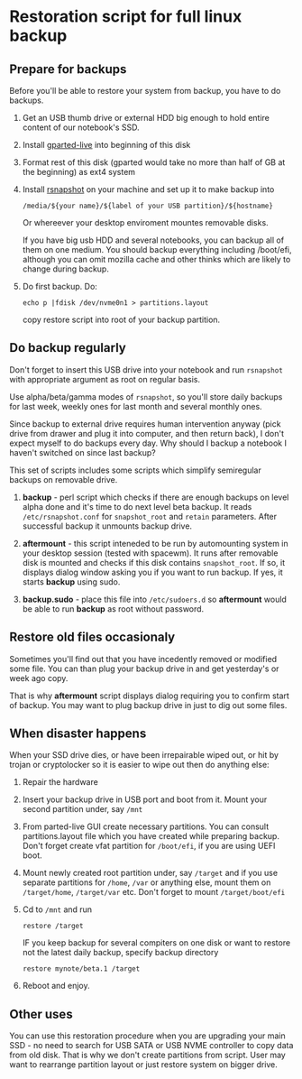 Restoration script for full linux backup
========================================

Prepare for backups
-------------------

Before you'll be able to restore your system from backup, you have to do
backups.

1. Get an USB thumb drive or external HDD big enough to hold entire
   content of our notebook's SSD.
2. Install [gparted-live](https://gparted.org/livecd.php) into beginning of this disk
3. Format rest of this disk (gparted would take no more than half of GB
at the beginning) as ext4 system
4. Install [rsnapshot](https://rsnapshot.org/) on your machine and set up it to make backup into
   ```
   /media/${your name}/${label of your USB partition}/${hostname}
   ```
   Or whereever your desktop enviroment mountes removable disks.

   If you have big usb HDD and several notebooks, you can backup all of
   them on one medium.
   You should backup everything including /boot/efi, although you can
   omit mozilla cache and other thinks which are likely to change during
   backup.

5. Do first backup. Do:
   ```
   echo p |fdisk /dev/nvme0n1 > partitions.layout  
   ```

   copy restore script into root of your backup partition.

Do backup regularly
-------------------

Don't forget to insert this USB drive into your notebook and run 
`rsnapshot` with appropriate argument as root on regular basis.

Use alpha/beta/gamma modes of `rsnapshot`, so you'll store daily backups
for last week, weekly ones for last month and several monthly ones.

Since backup to external drive requires human intervention anyway (pick
drive from drawer and plug it into computer, and then return back), I
don't expect myself to do backups every day. Why should I backup a
notebook I haven't switched on since last backup?

This set of scripts includes some scripts which simplify semiregular
backups on removable drive. 

1. **backup** - perl script which checks if there are enough backups on
level alpha done and it's time to do next level beta backup.
It reads `/etc/rsnapshot.conf` for `snapshot_root` and `retain`
parameters. After successful backup it unmounts backup drive.

2. **aftermount** - this script inteneded to be run by automounting
system in your desktop session (tested with spacewm). It runs after
removable disk is mounted and checks if this disk contains
`snapshot_root`. If so, it displays dialog window asking you if you want
to run backup. If yes, it starts **backup** using sudo.

3. **backup.sudo** - place this file into `/etc/sudoers.d` so
**aftermount** would be able to run **backup** as root without password.


Restore old files occasionaly
-----------------------------

Sometimes you'll find out that you have incedently removed or modified
some file. You can than plug your backup drive in and get yesterday's or
week ago copy.

That is why **aftermount** script displays dialog requiring you to
confirm start of backup. You may want to plug backup drive in just to
dig out some files.

When disaster happens
---------------------

When your SSD drive dies, or have been irrepairable  wiped out,
or hit by trojan or cryptolocker so it is easier to wipe out then do 
anything else:

1. Repair the hardware
2. Insert your backup drive in USB port and boot from it. Mount your
   second partition under, say `/mnt`
3. From parted-live GUI create necessary partitions. You can consult
   partitions.layout file which you have created while preparing backup.
   Don't forget create vfat partition for `/boot/efi`, if you are using UEFI
   boot.
4. Mount newly created root partition under, say `/target`
   and if you use separate partitions for `/home`, `/var` or anything else,
   mount them on `/target/home`, `/target/var` etc.
   Don't forget to mount `/target/boot/efi`
5. Cd to `/mnt` and run 
    ```
    restore /target
	```
    IF you keep backup for several
    compiters on one disk or want to restore not the latest daily backup,
    specify backup directory
    
	```
    restore mynote/beta.1 /target
	```
6. Reboot and enjoy.

Other uses
----------

You can use this restoration procedure when you are upgrading your main
SSD - no need to search for USB SATA or USB NVME controller to copy data
from old disk. That is why we don't create partitions from script. User
may want to rearrange partition layout or just restore system on bigger
drive.
